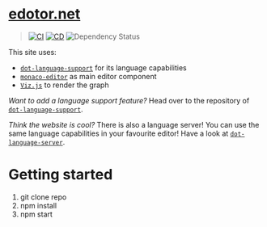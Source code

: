 # [edotor.net](https://edotor.net)
> [![CI](https://github.com/nikeee/edotor.net/actions/workflows/CI.yml/badge.svg)](https://github.com/nikeee/edotor.net/actions/workflows/CI.yml) [![CD](https://github.com/nikeee/edotor.net/actions/workflows/CD.yml/badge.svg)](https://github.com/nikeee/edotor.net/actions/workflows/CD.yml) ![Dependency Status](https://david-dm.org/nikeee/edotor.net.svg)

This site uses:
- [`dot-language-support`](https://github.com/nikeee/dot-language-support) for its language capabilities
- [`monaco-editor`](https://github.com/Microsoft/monaco-editor) as main editor component
- [`Viz.js`](https://github.com/mdaines/viz.js) to render the graph

*Want to add a language support feature?* Head over to the repository of [`dot-language-support`](https://github.com/nikeee/dot-language-support).

*Think the website is cool?* There is also a language server! You can use the same language capabilities in your favourite editor! Have a look at [`dot-language-server`](https://github.com/nikeee/dot-language-server).

# Getting started

1. git clone repo
2. npm install
3. npm start